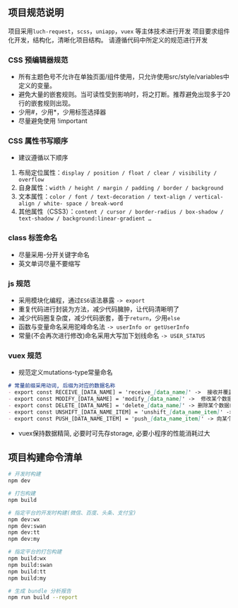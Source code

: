 ## 项目规范说明

项目采用`luch-request`，`scss`，`uniapp`，`vuex` 等主体技术进行开发
项目要求组件化开发，结构化，清晰化项目结构。 请遵循代码中所定义的规范进行开发

### CSS 预编辑器规范

- 所有主题色号不允许在单独页面/组件使用，只允许使用src/style/variables中定义的变量。
- 避免大量的嵌套规则。当可读性受到影响时，将之打断。推荐避免出现多于20行的嵌套规则出现。
- 少用#，少用*，少用标签选择器
- 尽量避免使用 !important

### CSS 属性书写顺序

- 建议遵循以下顺序

1. 布局定位属性：`display / position / float / clear / visibility / overflow`
2. 自身属性：`width / height / margin / padding / border / background`
3. 文本属性：`color / font / text-decoration / text-align / vertical-align / white- space / break-word`
4. 其他属性（CSS3）：`content / cursor / border-radius / box-shadow / text-shadow / background:linear-gradient …`

### class 标签命名

- 尽量采用-分开关键字命名
- 英文单词尽量不要缩写

### js 规范

- 采用模块化编程，通过`ES6`语法暴露 `-> export`
- 重复代码进行封装为方法，减少代码臃肿，让代码清晰明了
- 减少代码圈复杂度，减少代码嵌套，善于`return`，少用`else`
- 函数与变量命名采用驼峰命名法 `-> userInfo or getUserInfo`
- 常量(不会再次进行修改)命名采用大写加下划线命名 `-> USER_STATUS`

### vuex 规范

- 规范定义mutations-type常量命名

~~~markdown
# 常量前缀采用动词, 后缀为对应的数据名称
- export const RECEIVE_[DATA_NAME] = 'receive_[data_name]' ->  接收并覆盖某个数据
- export const MODIFY_[DATA_NAME] = 'modify_[data_name]' ->  修改某个数据或数据项
- export const DELETE_[DATA_NAME] = 'delete_[data_name]' -> 删除某个数据或数据项
- export const UNSHIFT_[DATA_NAME_ITEM] = 'unshift_[data_name_item]' -> 向某个数据前端添加一项数据
- export const PUSH_[DATA_NAME_ITEM] = 'push_[data_name_item]' -> 向某个数据后端添加一项数据
~~~

- vuex保持数据精简, 必要时可先存storage, 必要小程序的性能消耗过大

## 项目构建命令清单

``` bash
# 开发时构建
npm dev

# 打包构建
npm build

# 指定平台的开发时构建(微信、百度、头条、支付宝)
npm dev:wx
npm dev:swan
npm dev:tt
npm dev:my

# 指定平台的打包构建
npm build:wx
npm build:swan
npm build:tt
npm build:my

# 生成 bundle 分析报告
npm run build --report
```